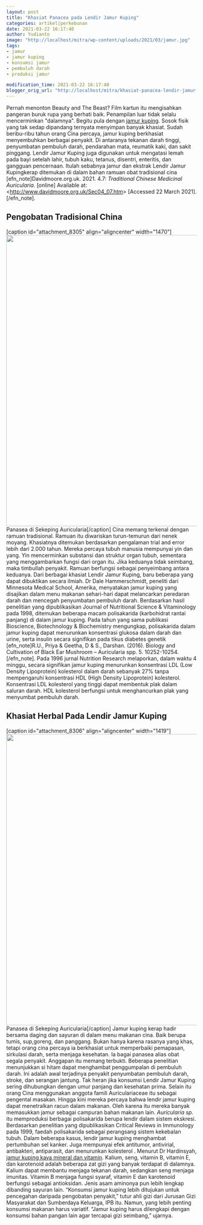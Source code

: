 ```yaml
---
layout: post
title: "Khasiat Panacea pada Lendir Jamur Kuping"
categories: artikel|perkebunan
date: 2021-03-22 16:17:40
author: Yudianto
image: "http://localhost/mitra/wp-content/uploads/2021/03/jamur.jpg"
tags:
- jamur
- jamur kuping
- konsumsi jamur
- pembuluh darah
- produksi jamur

modification_time: 2021-03-22 16:17:40
blogger_orig_url: "http://localhost/mitra/khasiat-panacea-lendir-jamur-kuping.html"
---
```


Pernah menonton Beauty and The Beast? Film kartun itu mengisahkan pangeran buruk rupa yang berhati baik. Penampilan luar tidak selalu mencerminkan "dalamnya". Begitu pula dengan <a href="https://www.mushroomnutrition.com/auricularia-auricula" rel="nofollow noopener">jamur kuping</a>. Sosok fisik yang tak sedap dipandang ternyata menyimpan banyak khasiat.
Sudah beribu-ribu tahun orang Cina percaya, jamur kuping berkhasiat menyembuhkan berbagai penyakit. Di antaranya tekanan darah tinggi, penyumbatan pembuluh darah, pendarahan mata, reumatik kaki, dan sakit pinggang.
Lendir Jamur Kuping juga digunakan untuk mengatasi lemah pada bayi setelah lahir, tubuh kaku, tetanus, disentri, enteritis, dan gangguan pencernaan.
Itulah sebabnya jamur dan ekstrak Lendir Jamur Kupingkerap ditemukan di dalam bahan ramuan obat tradisional cina [efn_note]Davidmoore.org.uk. 2021. 4.7: <em>Traditional Chinese Medicinal Auricularia.</em> [online] Available at: &lt;http://www.davidmoore.org.uk/Sec04_07.htm&gt; [Accessed 22 March 2021].[/efn_note].
<h2 id="China">Pengobatan Tradisional China</h2>
[caption id="attachment_8305" align="aligncenter" width="1470"]<a href="http://127.0.0.1/mitra/wp-content/uploads/2021/03/jamurkuping.jpg"><img class="wp-image-8305 size-full" src="http://127.0.0.1/mitra/wp-content/uploads/2021/03/jamurkuping.jpg" alt="" width="1470" height="768" /></a> Panasea di Sekeping Auricularia[/caption]
Cina memang terkenal dengan ramuan tradisional. Ramuan itu diwariskan turun-temurun dari nenek moyang. Khasiatnya ditemukan berdasarkan pengalaman trial and error lebih dari 2.000 tahun.
Mereka percaya tubuh manusia mempunyai yin dan yang. Yin mencerminkan substansi dan struktur organ tubuh, sementara yang menggambarkan fungsi dari organ itu. Jika keduanya tidak seimbang, maka timbullah penyakit. Ramuan berfungsi sebagai penyeimbang antara keduanya.
Dari berbagai khasiat Lendir Jamur Kuping, baru beberapa yang dapat dibuktikan secara ilmiah. Dr Dale Hammerschmidt, peneliti dari Minnesota Medical School, Amerika, menyatakan jamur kuping yang disajikan dalam menu makanan sehari-hari dapat melancarkan peredaran darah dan mencegah penyumbatan pembuluh darah.
Berdasarkan hasil penelitian yang dipublikasikan Journal of Nutritional Science &amp; Vitaminology pada 1998, ditemukan beberapa macam polisakarida (karbohidrat rantai panjang) di dalam jamur kuping.
Pada tahun yang sama publikasi Bioscience, Biotechnology &amp; Biochemistry mengungkap, polisakarida dalam jamur kuping dapat menurunkan konsentrasi glukosa dalam darah dan urine, serta insulin secara signifikan pada tikus diabetes genetik [efn_note]R.U., Priya &amp; Geetha, D &amp; S., Darshan. (2016). Biology and Cultivation of Black Ear Mushroom – Auricularia spp. 5. 10252-10254. [/efn_note].
Pada 1996 jurnal Nutrition Research melaporkan, dalam waktu 4 minggu, secara signifikan jamur kuping menurunkan konsentrasi LDL (Low Density Lipoprotein) kolesterol dalam darah sebanyak 27% tanpa mempengaruhi konsentrasi HDL (High Density Lipoprotein) kolesterol.
Konsentrasi LDL kolesterol yang tinggi dapat membentuk plak dalam saluran darah. HDL kolesterol berfungsi untuk menghancurkan plak yang menyumbat pembuluh darah.
<h2 id="Kuping">Khasiat Herbal Pada Lendir Jamur Kuping</h2>
[caption id="attachment_8306" align="aligncenter" width="1419"]<a href="http://127.0.0.1/mitra/wp-content/uploads/2021/03/jamurkuping1-1.jpg"><img class="size-full wp-image-8306" src="http://127.0.0.1/mitra/wp-content/uploads/2021/03/jamurkuping1-1.jpg" alt="" width="1419" height="768" /></a> Panasea di Sekeping Auricularia[/caption]
Jamur kuping kerap hadir bersama daging dan sayuran di dalam menu makanan cina. Baik berupa tumis, sup,goreng, dan panggang. Bukan hanya karena rasanya yang khas, tetapi orang cina percaya ia berkhasiat untuk memperbaiki pemapasan, sirkulasi darah, serta menjaga kesehatan. Ia bagai panasea alias obat segala penyakit.
Anggapan itu memang terbukti. Beberapa penelitian menunjukkan si hitam dapat menghambat penggumpalan di pembuluh darah. Ini adalah awal terjadinya penyakit penyumbatan pembuluh darah, stroke, dan serangan jantung. Tak heran jika konsumsi Lendir Jamur Kuping sering dihubungkan dengan umur panjang dan kesehatan prima.
Selain itu orang Cina menggunakan anggota famili Auriculariaceae itu sebagai pengental masakan. Hingga kini mereka percaya bahwa lendir jamur kuping dapat menetralkan racun dalam makanan. Oleh karena itu mereka banyak memasukkan jamur sebagai campuran bahan makanan lain.
<i>Auricularia sp.</i> itu memproduksi berbagai polisakarida berupa lendir dalam sistem ekskresi. Berdasarkan penelitian yang dipublikasikan Critical Reviews in Immunology pada 1999, faedah polisakarida sebagai perangsang sistem kekebalan tubuh.
Dalam beberapa kasus, lendir jamur kuping menghambat pertumbuhan sel kanker. Juga mempunyai efek antitumor, antivirial, antibakteri, antiparasit, dan menurunkan kolesterol .
Menurut Dr Hardinsyah, <a href="http://127.0.0.1/mitra/prospek-bisnis-menggiurkan-lewat.html">jamur kuping kaya mineral dan vitamin</a>. Kalium, seng, vitamin B, vitamin E, dan karotenoid adalah beberapa zat gizi yang banyak terdapat di dalamnya. Kalium dapat membantu menjaga tekanan darah, sedangkan seng menjaga imunitas.
Vitamin B menjaga fungsi syaraf, vitamin E dan karotenoid berfungsi sebagai antioksidan. Jenis asam aminonya pun lebih lengkap dibanding sayuran lain.
“Konsumsi jamur kuping lebih ditujukan untuk pencegahan daripada pengobatan penyakit,” tutur ahli gizi dari Jurusan Gizi Masyarakat dan Sumberdaya Keluarga, IPB itu. Namun, yang lebih penting konsumsi makanan harus variatif. “Jamur kuping harus dilengkapi dengan konsumsi bahan pangan lain agar tercapai gizi seimbang,” ujarnya.
